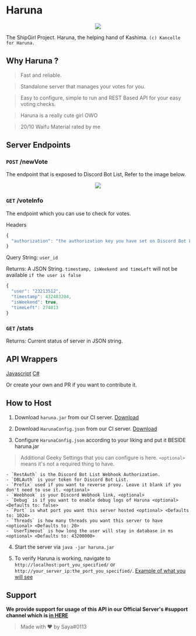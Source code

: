 # Haruna
<p align="center">
  <img src="https://vignette.wikia.nocookie.net/kancolle/images/6/61/Haruna_Shopping_Full.png/revision/latest/">
</p>

The ShipGirl Project. Haruna, the helping hand of Kashima. `(c) Kancolle for Haruna.`

## Why Haruna ?

> Fast and reliable.

> Standalone server that manages your votes for you.

> Easy to configure, simple to run and REST Based API for your easy voting checks.

> Haruna is a really cute girl OWO

> 20/10 Waifu Material rated by me

## Server Endpoints

### `POST` /newVote
The endpoint that is exposed to Discord Bot List, Refer to the image below.

<p align="center">
  <img src="https://i.imgur.com/fBhIdVC.jpg">
</p>

### `GET` /voteInfo
The endpoint which you can use to check for votes.

Headers
```js
{
  "authorization": "the authorization key you have set on Discord Bot List webhook"
}
```

Query String: <String> `user_id`

Returns: A JSON String. `timestamp, isWeekend and timeLeft` will not be available `if the user is false`
```js
{
  "user": "23213512",
  "timestamp": 432483204, 
  "isWeekend": true,
  "timeLeft": 274013
}
```

### `GET` /stats
Returns: Current status of server in JSON string.

## API Wrappers

[Javascript](https://github.com/Deivu/Haruna/tree/master/HarunaWrapper/Javascript-Node.js)
[C#](https://github.com/Deivu/Haruna/tree/master/HarunaWrapper/CSharp-Dotnet)

Or create your own and PR if you want to contribute it.

## How to Host

1. Download `haruna.jar` from our CI server. [Download](https://amanogawa.moe/jenkins/job/Haruna/ws/build/libs/)

2. Download `HarunaConfig.json` from our CI server. [Download](https://amanogawa.moe/jenkins/job/Haruna/ws/config_example/)

3. Configure `HarunaConfig.json` according to your liking and put it BESIDE haruna.jar

> Additional Geeky Settings that you can configure is here. `<optional>` means it's not a required thing to have.

```
- `RestAuth` is the Discord Bot List Webhook Authorization.
- `DBLAuth` is your token for Discord Bot List.
- `Prefix` used if you want to reverse proxy. Leave it blank if you don't need to use it. <optional>
- `Weebhook` is your Discord Webhook link, <optional>
- `Debug` is if you want to enable debug logs of Haruna <optional> <Defaults to: false>
- `Port` is what port you want this server hosted <optional> <Defaults to: 1024>
- `Threads` is how many threads you want this server to have <optional> <Defaults to: 20>
- `UserTimeout` is how long the user will stay in database in ms <optional> <Defaults to: 43200000>
```

4. Start the server via `java -jar haruna.jar`

5. To verify Haruna is working, navigate to `http://localhost:port_you_specified/` or `http://your_server_ip:the_port_you_specified/`. [Example of what you will see](https://amanogawa.moe/haruna)

## Support
**We provide support for usage of this API in our Official Server's #support channel which is [in HERE](https://discordapp.com/invite/FVqbtGu)**

> Made with ❤️ by Saya#0113 